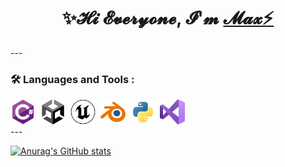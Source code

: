 <h1 align="center">✨𝓗𝓲 𝓔𝓿𝓮𝓻𝔂𝓸𝓷𝓮, 𝓘'𝓶 <a href="https://daniilshat.ru/" target="_blank">𝓜𝓪𝔁⚡</a></h1>
---

### :hammer_and_wrench: Languages and Tools :
<div >
  <img src="https://github.com/devicons/devicon/blob/master/icons/csharp/csharp-original.svg" title="CSharp" alt="CSharp" width="40" height="40"/>&nbsp;
  <img src="https://github.com/devicons/devicon/blob/master/icons/unity/unity-original.svg" title="Unity" alt="Unity" width="40" height="40"/>&nbsp;
  <img src="https://github.com/devicons/devicon/blob/master/icons/unrealengine/unrealengine-original.svg" title="UE4" alt="UE4" width="40" height="40"/>&nbsp;
  <img src="https://github.com/devicons/devicon/blob/master/icons/blender/blender-original.svg" title="blender" alt="blender" width="40" height="40"/>&nbsp;
  <img src="https://github.com/devicons/devicon/blob/master/icons/python/python-original.svg" title="Python" alt="Python" width="40" height="40"/>&nbsp;
  <img src="https://github.com/devicons/devicon/blob/master/icons/visualstudio/visualstudio-original.svg" title="VS2022" alt="VS2022" width="40" height="40"/>&nbsp;
</div>
---


[![Anurag's GitHub stats](https://github-readme-stats.vercel.app/api?username=Hax5000)](https://github.com/anuraghazra/github-readme-stats)

<!--
**Hax5000/Hax5000** is a ✨ _special_ ✨ repository because its `README.md` (this file) appears on your GitHub profile.

Here are some ideas to get you started:

- 🔭 I’m currently working on ...
- 🌱 I’m currently learning ...
- 👯 I’m looking to collaborate on ...
- 🤔 I’m looking for help with ...
- 💬 Ask me about ...
- 📫 How to reach me: ...
- 😄 Pronouns: ...
- ⚡ Fun fact: ...
-->
